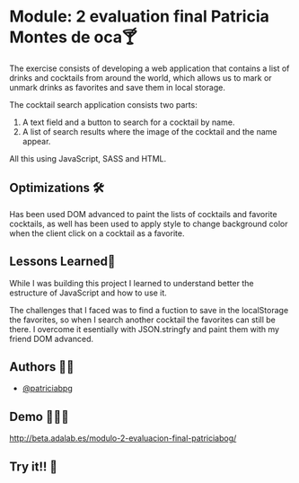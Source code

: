 
# Module: 2 evaluation final Patricia Montes de oca🍸

The exercise consists of developing a web application that contains a list of drinks and cocktails from around the world, which allows us to mark or unmark drinks as favorites and save them in local storage. 

The cocktail search application consists two parts:
1. A text field and a button to search for a cocktail by name.
2. A list of search results where the image of the cocktail and the name appear.

All this using JavaScript, SASS and HTML.



## Optimizations 🛠

Has been used DOM advanced to paint the lists of cocktails and favorite cocktails, as well has been used to apply style to change background color when the client click on a cocktail as a favorite.



## Lessons Learned💪

While I was building this project I learned to understand better the estructure of JavaScript and how to use it.

The challenges that I faced was to find a fuction to save in the localStorage the favorites, so when I search another cocktail the favorites can still be there. I overcome it esentially with  JSON.stringfy and paint them with my friend DOM advanced. 

## Authors  👋🏻

- [@patriciabpg](https://github.com/patriciabog)


## Demo 👩🏽‍💻

http://beta.adalab.es/modulo-2-evaluacion-final-patriciabog/ 




## Try it!! 🍹
